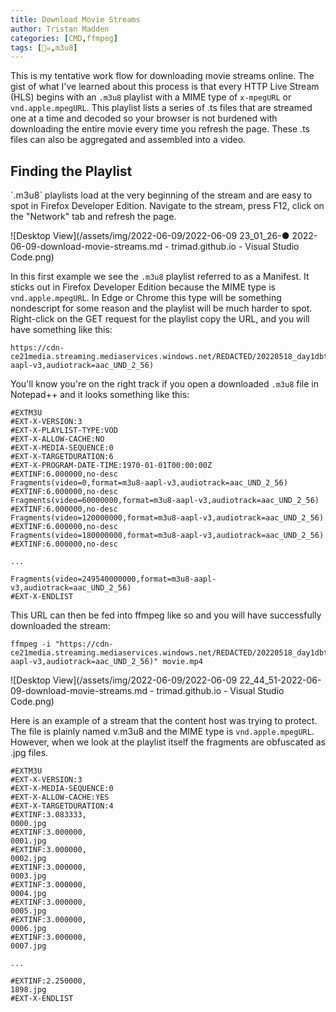 ```yaml
---
title: Download Movie Streams
author: Tristan Madden
categories: [CMD,ffmpeg]
tags: [🏴‍☠️,m3u8]
---
```


This is my tentative work flow for downloading movie streams online. The gist of what I've learned about this process is that every HTTP Live Stream (HLS) begins with an `.m3u8` playlist with a MIME type of `x-mpegURL` or `vnd.apple.mpegURL`. This playlist lists a series of .ts files that are streamed one at a time and decoded so your browser is not burdened with downloading the entire movie every time you refresh the page. These .ts files can also be aggregated and assembled into a video. 

<h2>Finding the Playlist</h2>
`.m3u8` playlists load at the very beginning of the stream and are easy to spot in Firefox Developer Edition. Navigate to the stream, press F12, click on the "Network" tab and refresh the page. 

![Desktop View](/assets/img/2022-06-09/2022-06-09 23_01_26-● 2022-06-09-download-movie-streams.md - trimad.github.io - Visual Studio Code.png)

In this first example we see the `.m3u8` playlist referred to as a Manifest. It sticks out in Firefox Developer Edition because the MIME type is `vnd.apple.mpegURL`. In Edge or Chrome this type will be something nondescript for some reason and the playlist will be much harder to spot. Right-click on the GET request for the playlist copy the URL, and you will have something like this:

```
https://cdn-ce21media.streaming.mediaservices.windows.net/REDACTED/20220518_day1dbt_baxermusser8460.ism/QualityLevels(1194234)/Manifest(video,format=m3u8-aapl-v3,audiotrack=aac_UND_2_56)
```

You'll know you're on the right track if you open a downloaded `.m3u8` file in Notepad++ and it looks something like this:

```
#EXTM3U
#EXT-X-VERSION:3
#EXT-X-PLAYLIST-TYPE:VOD
#EXT-X-ALLOW-CACHE:NO
#EXT-X-MEDIA-SEQUENCE:0
#EXT-X-TARGETDURATION:6
#EXT-X-PROGRAM-DATE-TIME:1970-01-01T00:00:00Z
#EXTINF:6.000000,no-desc
Fragments(video=0,format=m3u8-aapl-v3,audiotrack=aac_UND_2_56)
#EXTINF:6.000000,no-desc
Fragments(video=60000000,format=m3u8-aapl-v3,audiotrack=aac_UND_2_56)
#EXTINF:6.000000,no-desc
Fragments(video=120000000,format=m3u8-aapl-v3,audiotrack=aac_UND_2_56)
#EXTINF:6.000000,no-desc
Fragments(video=180000000,format=m3u8-aapl-v3,audiotrack=aac_UND_2_56)
#EXTINF:6.000000,no-desc

...

Fragments(video=249540000000,format=m3u8-aapl-v3,audiotrack=aac_UND_2_56)
#EXT-X-ENDLIST
```

This URL can then be fed into ffmpeg like so and you will have successfully downloaded the stream:

```console
ffmpeg -i "https://cdn-ce21media.streaming.mediaservices.windows.net/REDACTED/20220518_day1dbt_baxermusser8460.ism/QualityLevels(1194234)/Manifest(video,format=m3u8-aapl-v3,audiotrack=aac_UND_2_56)" movie.mp4
```

![Desktop View](/assets/img/2022-06-09/2022-06-09 22_44_51-2022-06-09-download-movie-streams.md - trimad.github.io - Visual Studio Code.png)

Here is an example of a stream that the content host was trying to protect. The file is plainly named v.m3u8 and the MIME type is `vnd.apple.mpegURL`. However, when we look at the playlist itself the fragments are obfuscated as .jpg files.

```
#EXTM3U
#EXT-X-VERSION:3
#EXT-X-MEDIA-SEQUENCE:0
#EXT-X-ALLOW-CACHE:YES
#EXT-X-TARGETDURATION:4
#EXTINF:3.083333,
0000.jpg
#EXTINF:3.000000,
0001.jpg
#EXTINF:3.000000,
0002.jpg
#EXTINF:3.000000,
0003.jpg
#EXTINF:3.000000,
0004.jpg
#EXTINF:3.000000,
0005.jpg
#EXTINF:3.000000,
0006.jpg
#EXTINF:3.000000,
0007.jpg

...

#EXTINF:2.250000,
1898.jpg
#EXT-X-ENDLIST
```

<!-- ```console
netsh wlan show profile
```
and then:
```console
netsh wlan show profile [SSID] key=clear
```
The outputs of these commands are captured in arrays and everything beyond that is just string matching and filtering. The output is saved as "output.csv" to your working directory and then automatically opens output.csv using the <a href="https://docs.microsoft.com/en-us/powershell/module/microsoft.powershell.management/invoke-item?view=powershell-7.2">Invoke-Item</a> cmdlet. 

<script src="https://gist.github.com/Trimad/1829b942568540b704b9ec21cfe99279.js"></script> -->